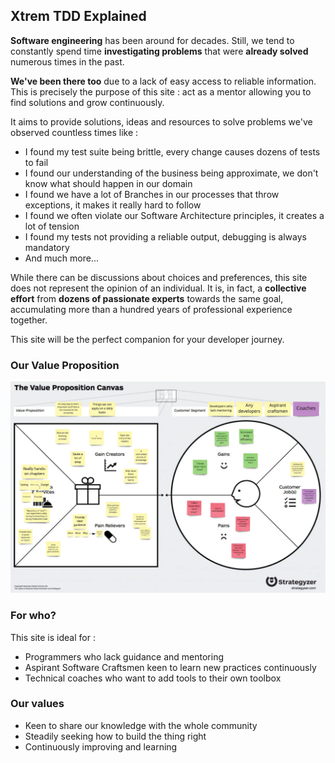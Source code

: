 ## Xtrem TDD Explained
**Software engineering** has been around for decades.
Still, we tend to constantly spend time **investigating problems** that were **already solved** numerous times in the past.

**We've been there too** due to a lack of easy access to reliable information. This is precisely the purpose of this site : act as a mentor allowing you to find solutions and grow continuously.

It aims to provide solutions, ideas and resources to solve problems we've observed countless times like :
- I found my test suite being brittle, every change causes dozens of tests to fail
- I found our understanding of the business being approximate, we don't know what should happen in our domain
- I found we have a lot of Branches in our processes that throw exceptions, it makes it really hard to follow
- I found we often violate our Software Architecture principles, it creates a lot of tension
- I found my tests not providing a reliable output, debugging is always mandatory
- And much more...

While there can be discussions about choices and preferences, this site does not represent the opinion of an individual.
It is, in fact, a **collective effort** from **dozens of passionate experts** towards the same goal, accumulating more than a hundred years of professional experience together.

This site will be the perfect companion for your developer journey.

### Our Value Proposition
![Value proposition canvas](static/images/value-proposition-canvas.webp)

### For who?
This site is ideal for :
- Programmers who lack guidance and mentoring
- Aspirant Software Craftsmen keen to learn new practices continuously
- Technical coaches who want to add tools to their own toolbox

### Our values
- Keen to share our knowledge with the whole community
- Steadily seeking how to build the thing right
- Continuously improving and learning
